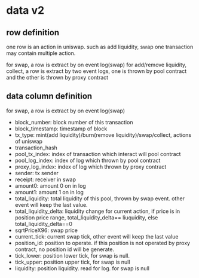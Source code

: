 # data v2

## row definition

one row is an action in uniswap. such as add liquidity, swap
one transaction may contain multiple action.

for swap, a row is extract by on event log(swap)
for add/remove liquidity, collect, a row is extract by two event logs, one is thrown by pool contract and the other is thrown by proxy contract

## data column definition

for swap, a row is extract by on event log(swap)

* block_number: block number of this transaction
* block_timestamp: timestamp of block
* tx_type: mint(add liquidity)/burn(remove liquidity)/swap/collect, actions of uniswap
* transaction_hash
* pool_tx_index: index of transaction which interact will pool contract
* pool_log_index: index of log which thrown by pool contract
* proxy_log_index: index of log which thrown by proxy contract
* sender: tx sender
* receipt: receiver in swap
* amount0: amount 0 on in log
* amount1: amount 1 on in log
* total_liquidity: total liquidity of this pool, thrown by swap event. other event will keep the last value.
* total_liquidity_delta: liquidity change for current action, if price is in position price range, total_liquidity_delta== liuquidity, else total_liquidity_delta==0
* sqrtPriceX96: swap price
* current_tick: current swap tick, other event will keep the last value
* position_id: position to operate. if this position is not operated by proxy contract, no position id will be generate.
* tick_lower: position lower tick, for swap is null.
* tick_upper: position upper tick, for swap is null
* liquidity: position liquidity. read for log. for swap is null
